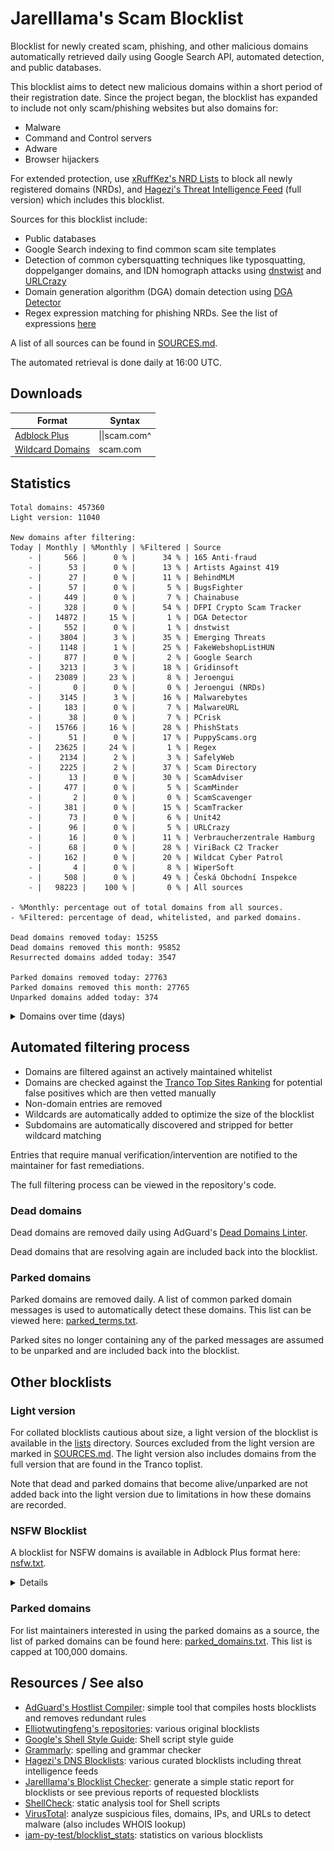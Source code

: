 # Jarelllama's Scam Blocklist

Blocklist for newly created scam, phishing, and other malicious domains automatically retrieved daily using Google Search API, automated detection, and public databases.

This blocklist aims to detect new malicious domains within a short period of their registration date. Since the project began, the blocklist has expanded to include not only scam/phishing websites but also domains for:

- Malware
- Command and Control servers
- Adware
- Browser hijackers

For extended protection, use [xRuffKez's NRD Lists](https://github.com/xRuffKez/NRD) to block all newly registered domains (NRDs), and [Hagezi's Threat Intelligence Feed](https://github.com/hagezi/dns-blocklists?tab=readme-ov-file#tif) (full version) which includes this blocklist.

Sources for this blocklist include:

- Public databases
- Google Search indexing to find common scam site templates
- Detection of common cybersquatting techniques like typosquatting, doppelganger domains, and IDN homograph attacks using [dnstwist](https://github.com/elceef/dnstwist) and [URLCrazy](https://github.com/urbanadventurer/urlcrazy)
- Domain generation algorithm (DGA) domain detection using [DGA Detector](https://github.com/exp0se/dga_detector)
- Regex expression matching for phishing NRDs. See the list of expressions [here](https://github.com/jarelllama/Scam-Blocklist/blob/main/config/phishing_detection.csv)

A list of all sources can be found in [SOURCES.md](https://github.com/jarelllama/Scam-Blocklist/blob/main/SOURCES.md).

The automated retrieval is done daily at 16:00 UTC.

## Downloads

| Format | Syntax |
| --- | --- |
| [Adblock Plus](https://raw.githubusercontent.com/jarelllama/Scam-Blocklist/main/lists/adblock/scams.txt) | \|\|scam.com^ |
| [Wildcard Domains](https://raw.githubusercontent.com/jarelllama/Scam-Blocklist/main/lists/wildcard_domains/scams.txt) | scam.com |

## Statistics

``` text
Total domains: 457360
Light version: 11040

New domains after filtering:
Today | Monthly | %Monthly | %Filtered | Source
    - |     566 |      0 % |      34 % | 165 Anti-fraud
    - |      53 |      0 % |      13 % | Artists Against 419
    - |      27 |      0 % |      11 % | BehindMLM
    - |      57 |      0 % |       5 % | BugsFighter
    - |     449 |      0 % |       7 % | Chainabuse
    - |     328 |      0 % |      54 % | DFPI Crypto Scam Tracker
    - |   14872 |     15 % |       1 % | DGA Detector
    - |     552 |      0 % |       1 % | dnstwist
    - |    3804 |      3 % |      35 % | Emerging Threats
    - |    1148 |      1 % |      25 % | FakeWebshopListHUN
    - |     877 |      0 % |       2 % | Google Search
    - |    3213 |      3 % |      18 % | Gridinsoft
    - |   23089 |     23 % |       8 % | Jeroengui
    - |       0 |      0 % |       0 % | Jeroengui (NRDs)
    - |    3145 |      3 % |      16 % | Malwarebytes
    - |     183 |      0 % |       7 % | MalwareURL
    - |      38 |      0 % |       7 % | PCrisk
    - |   15766 |     16 % |      28 % | PhishStats
    - |      51 |      0 % |      17 % | PuppyScams.org
    - |   23625 |     24 % |       1 % | Regex
    - |    2134 |      2 % |       3 % | SafelyWeb
    - |    2225 |      2 % |      37 % | Scam Directory
    - |      13 |      0 % |      30 % | ScamAdviser
    - |     477 |      0 % |       5 % | ScamMinder
    - |       2 |      0 % |       0 % | ScamScavenger
    - |     381 |      0 % |      15 % | ScamTracker
    - |      73 |      0 % |       6 % | Unit42
    - |      96 |      0 % |       5 % | URLCrazy
    - |      16 |      0 % |      11 % | Verbraucherzentrale Hamburg
    - |      68 |      0 % |      28 % | ViriBack C2 Tracker
    - |     162 |      0 % |      20 % | Wildcat Cyber Patrol
    - |       4 |      0 % |       8 % | WiperSoft
    - |     508 |      0 % |      49 % | Česká Obchodní Inspekce
    - |   98223 |    100 % |       0 % | All sources

- %Monthly: percentage out of total domains from all sources.
- %Filtered: percentage of dead, whitelisted, and parked domains.

Dead domains removed today: 15255
Dead domains removed this month: 95852
Resurrected domains added today: 3547

Parked domains removed today: 27763
Parked domains removed this month: 27765
Unparked domains added today: 374
```

<details>
<summary>Domains over time (days)</summary>

![Domains over time](https://raw.githubusercontent.com/iam-py-test/blocklist_stats/main/stats/Jarelllamas_Scam_Blocklist.png)

Courtesy of iam-py-test/blocklist_stats.
</details>

## Automated filtering process

- Domains are filtered against an actively maintained whitelist
- Domains are checked against the [Tranco Top Sites Ranking](https://tranco-list.eu/) for potential false positives which are then vetted manually
- Non-domain entries are removed
- Wildcards are automatically added to optimize the size of the blocklist
- Subdomains are automatically discovered and stripped for better wildcard matching

Entries that require manual verification/intervention are notified to the maintainer for fast remediations.

The full filtering process can be viewed in the repository's code.

### Dead domains

Dead domains are removed daily using AdGuard's [Dead Domains Linter](https://github.com/AdguardTeam/DeadDomainsLinter).

Dead domains that are resolving again are included back into the blocklist.

### Parked domains

Parked domains are removed daily. A list of common parked domain messages is used to automatically detect these domains. This list can be viewed here: [parked_terms.txt](https://github.com/jarelllama/Scam-Blocklist/blob/main/config/parked_terms.txt).

Parked sites no longer containing any of the parked messages are assumed to be unparked and are included back into the blocklist.

## Other blocklists

### Light version

For collated blocklists cautious about size, a light version of the blocklist is available in the [lists](https://github.com/jarelllama/Scam-Blocklist/tree/main/lists) directory. Sources excluded from the light version are marked in [SOURCES.md](https://github.com/jarelllama/Scam-Blocklist/blob/main/SOURCES.md). The light version also includes domains from the full version that are found in the Tranco toplist.

Note that dead and parked domains that become alive/unparked are not added back into the light version due to limitations in how these domains are recorded.

### NSFW Blocklist

A blocklist for NSFW domains is available in Adblock Plus format here:
[nsfw.txt](https://raw.githubusercontent.com/jarelllama/Scam-Blocklist/main/lists/adblock/nsfw.txt).

<details>
<summary>Details</summary>
<ul>
<li>Domains are automatically retrieved from the Tranco Top Sites Ranking daily</li>
<li>Dead domains are removed daily</li>
<li>Note that resurrected domains are not added back</li>
<li>Note that parked domains are not checked for</li>
</ul>
Total domains: 13786
<br>
<br>
This blocklist does not just include adult videos, but also NSFW content of the artistic variety (rule34, illustrations, etc).
</details>

### Parked domains

For list maintainers interested in using the parked domains as a source, the list of parked domains can be found here: [parked_domains.txt](https://github.com/jarelllama/Scam-Blocklist/blob/main/data/parked_domains.txt). This list is capped at 100,000 domains.

## Resources / See also

- [AdGuard's Hostlist Compiler](https://github.com/AdguardTeam/HostlistCompiler): simple tool that compiles hosts blocklists and removes redundant rules
- [Elliotwutingfeng's repositories](https://github.com/elliotwutingfeng?tab=repositories): various original blocklists
- [Google's Shell Style Guide](https://google.github.io/styleguide/shellguide.html): Shell script style guide
- [Grammarly](https://grammarly.com/): spelling and grammar checker
- [Hagezi's DNS Blocklists](https://github.com/hagezi/dns-blocklists): various curated blocklists including threat intelligence feeds
- [Jarelllama's Blocklist Checker](https://github.com/jarelllama/Blocklist-Checker): generate a simple static report for blocklists or see previous reports of requested blocklists
- [ShellCheck](https://github.com/koalaman/shellcheck): static analysis tool for Shell scripts
- [VirusTotal](https://www.virustotal.com/): analyze suspicious files, domains, IPs, and URLs to detect malware (also includes WHOIS lookup)
- [iam-py-test/blocklist_stats](https://github.com/iam-py-test/blocklist_stats): statistics on various blocklists
